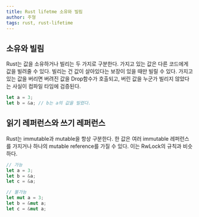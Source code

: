 ```yaml
---
title: Rust lifetme 소유와 빌림
author: 주형
tags: rust, rust-lifetime
---
```


소유와 빌림
-------

Rust는 값을 소유하거나 빌리는 두 가지로 구분한다. 가지고 있는 값은 다른 코드에게 값을 빌려줄 수 있다. 빌리는 건 값이 살아있다는 보장이 있을 때만 빌릴 수 있다. 가지고 있는 값을 버리면 버려진 값을 Drop함수가 호출되고, 버린 값을 누군가 빌리지 않았다는 사실이 컴파일 타임에 검증된다.

```rust
let a = 3;
let b = &a; // b는 a의 값을 빌렸다.
```

읽기 레퍼런스와 쓰기 레퍼런스
-----
Rust는 immutable과 mutable을 항상 구분한다. 한 값은 여러 immutable 레퍼런스를 가지거나 하나의 mutable reference를 가질 수 있다. 이는 RwLock의 규칙과 비슷하다.

```rust
// 가능
let a = 3;
let b = &a;
let c = &a;
```

```rust
// 불가능
let mut a = 3;
let b = &mut a;
let c = &mut a;
```
